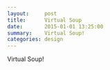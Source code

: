 ```yaml
---
layout:     post
title:      Virtual Soup
date:       2015-01-01 13:25:00
summary:    Virtual Soup!
categories: design
---
```


Virtual Soup!
